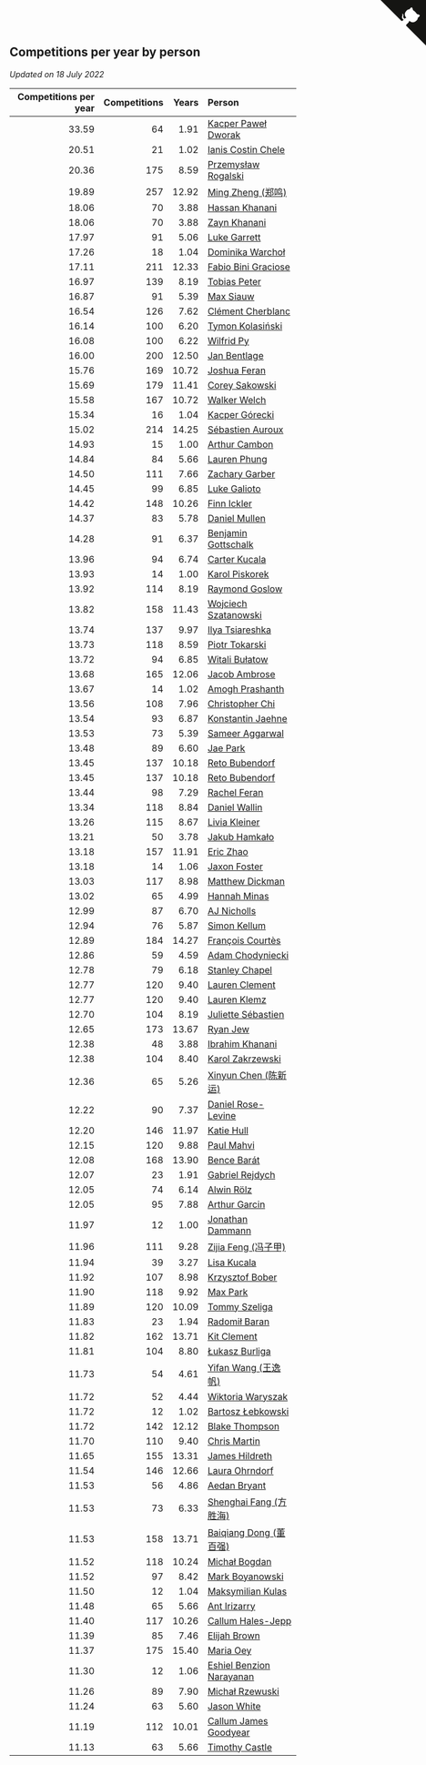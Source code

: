 ## Competitions per year by person

*Updated on 18 July 2022*

| Competitions per year | Competitions | Years | Person |
| ---: | ---: | ---: | :--- |
| 33.59 | 64 | 1.91 | [Kacper Paweł Dworak](https://www.worldcubeassociation.org/persons/2020DWOR01) |
| 20.51 | 21 | 1.02 | [Ianis Costin Chele](https://www.worldcubeassociation.org/persons/2021CHEL01) |
| 20.36 | 175 | 8.59 | [Przemysław Rogalski](https://www.worldcubeassociation.org/persons/2013ROGA02) |
| 19.89 | 257 | 12.92 | [Ming Zheng (郑鸣)](https://www.worldcubeassociation.org/persons/2009ZHEN11) |
| 18.06 | 70 | 3.88 | [Hassan Khanani](https://www.worldcubeassociation.org/persons/2018KHAN26) |
| 18.06 | 70 | 3.88 | [Zayn Khanani](https://www.worldcubeassociation.org/persons/2018KHAN28) |
| 17.97 | 91 | 5.06 | [Luke Garrett](https://www.worldcubeassociation.org/persons/2017GARR05) |
| 17.26 | 18 | 1.04 | [Dominika Warchoł](https://www.worldcubeassociation.org/persons/2021WARC01) |
| 17.11 | 211 | 12.33 | [Fabio Bini Graciose](https://www.worldcubeassociation.org/persons/2010GRAC02) |
| 16.97 | 139 | 8.19 | [Tobias Peter](https://www.worldcubeassociation.org/persons/2014PETE03) |
| 16.87 | 91 | 5.39 | [Max Siauw](https://www.worldcubeassociation.org/persons/2017SIAU02) |
| 16.54 | 126 | 7.62 | [Clément Cherblanc](https://www.worldcubeassociation.org/persons/2014CHER05) |
| 16.14 | 100 | 6.20 | [Tymon Kolasiński](https://www.worldcubeassociation.org/persons/2016KOLA02) |
| 16.08 | 100 | 6.22 | [Wilfrid Py](https://www.worldcubeassociation.org/persons/2016PYWI01) |
| 16.00 | 200 | 12.50 | [Jan Bentlage](https://www.worldcubeassociation.org/persons/2010BENT01) |
| 15.76 | 169 | 10.72 | [Joshua Feran](https://www.worldcubeassociation.org/persons/2011FERA01) |
| 15.69 | 179 | 11.41 | [Corey Sakowski](https://www.worldcubeassociation.org/persons/2011SAKO01) |
| 15.58 | 167 | 10.72 | [Walker Welch](https://www.worldcubeassociation.org/persons/2011WELC01) |
| 15.34 | 16 | 1.04 | [Kacper Górecki](https://www.worldcubeassociation.org/persons/2021GORE01) |
| 15.02 | 214 | 14.25 | [Sébastien Auroux](https://www.worldcubeassociation.org/persons/2008AURO01) |
| 14.93 | 15 | 1.00 | [Arthur Cambon](https://www.worldcubeassociation.org/persons/2021CAMB01) |
| 14.84 | 84 | 5.66 | [Lauren Phung](https://www.worldcubeassociation.org/persons/2016PHUN02) |
| 14.50 | 111 | 7.66 | [Zachary Garber](https://www.worldcubeassociation.org/persons/2014GARB01) |
| 14.45 | 99 | 6.85 | [Luke Galioto](https://www.worldcubeassociation.org/persons/2015GALI02) |
| 14.42 | 148 | 10.26 | [Finn Ickler](https://www.worldcubeassociation.org/persons/2012ICKL01) |
| 14.37 | 83 | 5.78 | [Daniel Mullen](https://www.worldcubeassociation.org/persons/2016MULL04) |
| 14.28 | 91 | 6.37 | [Benjamin Gottschalk](https://www.worldcubeassociation.org/persons/2016GOTT01) |
| 13.96 | 94 | 6.74 | [Carter Kucala](https://www.worldcubeassociation.org/persons/2015KUCA01) |
| 13.93 | 14 | 1.00 | [Karol Piskorek](https://www.worldcubeassociation.org/persons/2021PISK01) |
| 13.92 | 114 | 8.19 | [Raymond Goslow](https://www.worldcubeassociation.org/persons/2014GOSL01) |
| 13.82 | 158 | 11.43 | [Wojciech Szatanowski](https://www.worldcubeassociation.org/persons/2011SZAT01) |
| 13.74 | 137 | 9.97 | [Ilya Tsiareshka](https://www.worldcubeassociation.org/persons/2012TERE01) |
| 13.73 | 118 | 8.59 | [Piotr Tokarski](https://www.worldcubeassociation.org/persons/2013TOKA01) |
| 13.72 | 94 | 6.85 | [Witali Bułatow](https://www.worldcubeassociation.org/persons/2015BUAT01) |
| 13.68 | 165 | 12.06 | [Jacob Ambrose](https://www.worldcubeassociation.org/persons/2010AMBR01) |
| 13.67 | 14 | 1.02 | [Amogh Prashanth](https://www.worldcubeassociation.org/persons/2021PRAS01) |
| 13.56 | 108 | 7.96 | [Christopher Chi](https://www.worldcubeassociation.org/persons/2014CHIC01) |
| 13.54 | 93 | 6.87 | [Konstantin Jaehne](https://www.worldcubeassociation.org/persons/2015JAEH01) |
| 13.53 | 73 | 5.39 | [Sameer Aggarwal](https://www.worldcubeassociation.org/persons/2017AGGA01) |
| 13.48 | 89 | 6.60 | [Jae Park](https://www.worldcubeassociation.org/persons/2015PARK24) |
| 13.45 | 137 | 10.18 | [Reto Bubendorf](https://www.worldcubeassociation.org/persons/2012BUBE01) |
| 13.45 | 137 | 10.18 | [Reto Bubendorf](https://www.worldcubeassociation.org/persons/2012BUBE01) |
| 13.44 | 98 | 7.29 | [Rachel Feran](https://www.worldcubeassociation.org/persons/2015FERA01) |
| 13.34 | 118 | 8.84 | [Daniel Wallin](https://www.worldcubeassociation.org/persons/2013WALL03) |
| 13.26 | 115 | 8.67 | [Livia Kleiner](https://www.worldcubeassociation.org/persons/2013KLEI03) |
| 13.21 | 50 | 3.78 | [Jakub Hamkało](https://www.worldcubeassociation.org/persons/2018HAMK01) |
| 13.18 | 157 | 11.91 | [Eric Zhao](https://www.worldcubeassociation.org/persons/2010ZHAO19) |
| 13.18 | 14 | 1.06 | [Jaxon Foster](https://www.worldcubeassociation.org/persons/2021FOST01) |
| 13.03 | 117 | 8.98 | [Matthew Dickman](https://www.worldcubeassociation.org/persons/2013DICK01) |
| 13.02 | 65 | 4.99 | [Hannah Minas](https://www.worldcubeassociation.org/persons/2017MINA04) |
| 12.99 | 87 | 6.70 | [AJ Nicholls](https://www.worldcubeassociation.org/persons/2015NICH04) |
| 12.94 | 76 | 5.87 | [Simon Kellum](https://www.worldcubeassociation.org/persons/2016KELL12) |
| 12.89 | 184 | 14.27 | [François Courtès](https://www.worldcubeassociation.org/persons/2008COUR01) |
| 12.86 | 59 | 4.59 | [Adam Chodyniecki](https://www.worldcubeassociation.org/persons/2017CHOD02) |
| 12.78 | 79 | 6.18 | [Stanley Chapel](https://www.worldcubeassociation.org/persons/2016CHAP04) |
| 12.77 | 120 | 9.40 | [Lauren Clement](https://www.worldcubeassociation.org/persons/2013KLEM01) |
| 12.77 | 120 | 9.40 | [Lauren Klemz](https://www.worldcubeassociation.org/persons/2013KLEM01) |
| 12.70 | 104 | 8.19 | [Juliette Sébastien](https://www.worldcubeassociation.org/persons/2014SEBA01) |
| 12.65 | 173 | 13.67 | [Ryan Jew](https://www.worldcubeassociation.org/persons/2008JEWR01) |
| 12.38 | 48 | 3.88 | [Ibrahim Khanani](https://www.worldcubeassociation.org/persons/2018KHAN27) |
| 12.38 | 104 | 8.40 | [Karol Zakrzewski](https://www.worldcubeassociation.org/persons/2014ZAKR01) |
| 12.36 | 65 | 5.26 | [Xinyun Chen (陈新运)](https://www.worldcubeassociation.org/persons/2017CHEN36) |
| 12.22 | 90 | 7.37 | [Daniel Rose-Levine](https://www.worldcubeassociation.org/persons/2015ROSE01) |
| 12.20 | 146 | 11.97 | [Katie Hull](https://www.worldcubeassociation.org/persons/2010HULL01) |
| 12.15 | 120 | 9.88 | [Paul Mahvi](https://www.worldcubeassociation.org/persons/2012MAHV01) |
| 12.08 | 168 | 13.90 | [Bence Barát](https://www.worldcubeassociation.org/persons/2008BARA01) |
| 12.07 | 23 | 1.91 | [Gabriel Rejdych](https://www.worldcubeassociation.org/persons/2020REJD01) |
| 12.05 | 74 | 6.14 | [Alwin Rölz](https://www.worldcubeassociation.org/persons/2016ROLZ01) |
| 12.05 | 95 | 7.88 | [Arthur Garcin](https://www.worldcubeassociation.org/persons/2014GARC27) |
| 11.97 | 12 | 1.00 | [Jonathan Dammann](https://www.worldcubeassociation.org/persons/2021DAMM01) |
| 11.96 | 111 | 9.28 | [Zijia Feng (冯子甲)](https://www.worldcubeassociation.org/persons/2013FENG02) |
| 11.94 | 39 | 3.27 | [Lisa Kucala](https://www.worldcubeassociation.org/persons/2019KUCA01) |
| 11.92 | 107 | 8.98 | [Krzysztof Bober](https://www.worldcubeassociation.org/persons/2013BOBE01) |
| 11.90 | 118 | 9.92 | [Max Park](https://www.worldcubeassociation.org/persons/2012PARK03) |
| 11.89 | 120 | 10.09 | [Tommy Szeliga](https://www.worldcubeassociation.org/persons/2012SZEL01) |
| 11.83 | 23 | 1.94 | [Radomił Baran](https://www.worldcubeassociation.org/persons/2020BARA02) |
| 11.82 | 162 | 13.71 | [Kit Clement](https://www.worldcubeassociation.org/persons/2008CLEM01) |
| 11.81 | 104 | 8.80 | [Łukasz Burliga](https://www.worldcubeassociation.org/persons/2013BURL01) |
| 11.73 | 54 | 4.61 | [Yifan Wang (王逸帆)](https://www.worldcubeassociation.org/persons/2017WANY29) |
| 11.72 | 52 | 4.44 | [Wiktoria Waryszak](https://www.worldcubeassociation.org/persons/2018WARY01) |
| 11.72 | 12 | 1.02 | [Bartosz Łebkowski](https://www.worldcubeassociation.org/persons/2021LEBK01) |
| 11.72 | 142 | 12.12 | [Blake Thompson](https://www.worldcubeassociation.org/persons/2010THOM03) |
| 11.70 | 110 | 9.40 | [Chris Martin](https://www.worldcubeassociation.org/persons/2013MART03) |
| 11.65 | 155 | 13.31 | [James Hildreth](https://www.worldcubeassociation.org/persons/2009HILD01) |
| 11.54 | 146 | 12.66 | [Laura Ohrndorf](https://www.worldcubeassociation.org/persons/2009OHRN01) |
| 11.53 | 56 | 4.86 | [Aedan Bryant](https://www.worldcubeassociation.org/persons/2017BRYA06) |
| 11.53 | 73 | 6.33 | [Shenghai Fang (方胜海)](https://www.worldcubeassociation.org/persons/2016FANG01) |
| 11.53 | 158 | 13.71 | [Baiqiang Dong (董百强)](https://www.worldcubeassociation.org/persons/2008DONG06) |
| 11.52 | 118 | 10.24 | [Michał Bogdan](https://www.worldcubeassociation.org/persons/2012BOGD01) |
| 11.52 | 97 | 8.42 | [Mark Boyanowski](https://www.worldcubeassociation.org/persons/2014BOYA01) |
| 11.50 | 12 | 1.04 | [Maksymilian Kulas](https://www.worldcubeassociation.org/persons/2021KULA02) |
| 11.48 | 65 | 5.66 | [Ant Irizarry](https://www.worldcubeassociation.org/persons/2016IRIZ02) |
| 11.40 | 117 | 10.26 | [Callum Hales-Jepp](https://www.worldcubeassociation.org/persons/2012HALE01) |
| 11.39 | 85 | 7.46 | [Elijah Brown](https://www.worldcubeassociation.org/persons/2015BROW03) |
| 11.37 | 175 | 15.40 | [Maria Oey](https://www.worldcubeassociation.org/persons/2007OEYM01) |
| 11.30 | 12 | 1.06 | [Eshiel Benzion Narayanan](https://www.worldcubeassociation.org/persons/2021NARA03) |
| 11.26 | 89 | 7.90 | [Michał Rzewuski](https://www.worldcubeassociation.org/persons/2014RZEW01) |
| 11.24 | 63 | 5.60 | [Jason White](https://www.worldcubeassociation.org/persons/2016WHIT16) |
| 11.19 | 112 | 10.01 | [Callum James Goodyear](https://www.worldcubeassociation.org/persons/2012GOOD02) |
| 11.13 | 63 | 5.66 | [Timothy Castle](https://www.worldcubeassociation.org/persons/2016CAST48) |


<a href="https://github.com/jonatanklosko/wca_statistics" class="github-corner" aria-label="View source on Github"><svg width="80" height="80" viewBox="0 0 250 250" style="fill:#151513; color:#fff; position: absolute; top: 0; border: 0; right: 0;" aria-hidden="true"><path d="M0,0 L115,115 L130,115 L142,142 L250,250 L250,0 Z"></path><path d="M128.3,109.0 C113.8,99.7 119.0,89.6 119.0,89.6 C122.0,82.7 120.5,78.6 120.5,78.6 C119.2,72.0 123.4,76.3 123.4,76.3 C127.3,80.9 125.5,87.3 125.5,87.3 C122.9,97.6 130.6,101.9 134.4,103.2" fill="currentColor" style="transform-origin: 130px 106px;" class="octo-arm"></path><path d="M115.0,115.0 C114.9,115.1 118.7,116.5 119.8,115.4 L133.7,101.6 C136.9,99.2 139.9,98.4 142.2,98.6 C133.8,88.0 127.5,74.4 143.8,58.0 C148.5,53.4 154.0,51.2 159.7,51.0 C160.3,49.4 163.2,43.6 171.4,40.1 C171.4,40.1 176.1,42.5 178.8,56.2 C183.1,58.6 187.2,61.8 190.9,65.4 C194.5,69.0 197.7,73.2 200.1,77.6 C213.8,80.2 216.3,84.9 216.3,84.9 C212.7,93.1 206.9,96.0 205.4,96.6 C205.1,102.4 203.0,107.8 198.3,112.5 C181.9,128.9 168.3,122.5 157.7,114.1 C157.9,116.9 156.7,120.9 152.7,124.9 L141.0,136.5 C139.8,137.7 141.6,141.9 141.8,141.8 Z" fill="currentColor" class="octo-body"></path></svg></a><style>.github-corner:hover .octo-arm{animation:octocat-wave 560ms ease-in-out}@keyframes octocat-wave{0%,100%{transform:rotate(0)}20%,60%{transform:rotate(-25deg)}40%,80%{transform:rotate(10deg)}}@media (max-width:500px){.github-corner:hover .octo-arm{animation:none}.github-corner .octo-arm{animation:octocat-wave 560ms ease-in-out}}</style>
